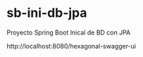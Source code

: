 # sb-ini-db-jpa
Proyecto Spring Boot Inical de BD con JPA


http://localhost:8080/hexagonal-swagger-ui